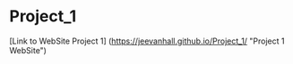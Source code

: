 # Project_1
[Link to WebSite Project 1] (https://jeevanhall.github.io/Project_1/ "Project 1 WebSite")
